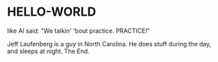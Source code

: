# HELLO-WORLD
like AI said: "We talkin' 'bout practice.  PRACTICE!"

Jeff Laufenberg is a guy in North Carolina.  He does stuff during the day, and sleeps at night.  The End.
